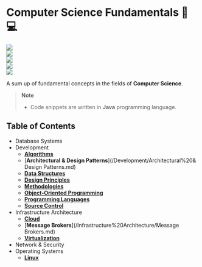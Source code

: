 # Computer Science Fundamentals 📖💻
![](https://progress-bar.dev/0?title=Database+Systems)  
![](https://progress-bar.dev/60?title=Development)  
![](https://progress-bar.dev/20?title=Infrastructure+Architecture)  
![](https://progress-bar.dev/0?title=Network+and+Security)  
![](https://progress-bar.dev/0?title=Operating+Systems)  

A sum up of fundamental concepts in the fields of **Computer Science**.

> **Note**  
> - Code snippets are written in **Java** programming language.

## Table of Contents
- Database Systems
- Development
	- [**Algorithms**](/Development/Algorithms.md)
	- [**Architectural & Design Patterns**](/Development/Architectural%20& Design Patterns.md)
	- [**Data Structures**](/Development/Data%20Structures.md)
	- [**Design Principles**](/Development/Design%20Principles.md)
	- [**Methodologies**](/Development/Methodologies.md)
	- [**Object-Oriented Programming**](/Development/Object-Oriented%20Programming.md)
	- [**Programming Languages**](/Development/Programming%20Languages.md)
	- [**Source Control**](/Development/Source%20Control.md)
- Infrastructure Architecture
	- [**Cloud**](/Infrastructure%20Architecture/Cloud.md)
	- [**Message Brokers**](/Infrastructure%20Architecture/Message Brokers.md)
	- [**Virtualization**](/Infrastructure%20Architecture/Virtualization.md)
- Network & Security
- Operating Systems
	- [**Linux**](/Operating%20Systems/Linux.md)
